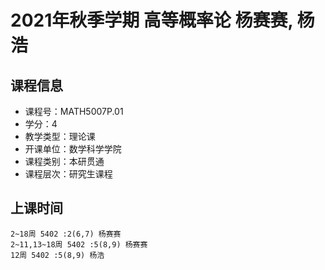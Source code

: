 # 2021年秋季学期 高等概率论 杨赛赛, 杨浩






## 课程信息

- 课程号：MATH5007P.01
- 学分：4
- 教学类型：理论课
- 开课单位：数学科学学院
- 课程类别：本研贯通
- 课程层次：研究生课程

## 上课时间

```
2~18周 5402 :2(6,7) 杨赛赛
2~11,13~18周 5402 :5(8,9) 杨赛赛
12周 5402 :5(8,9) 杨浩
```

